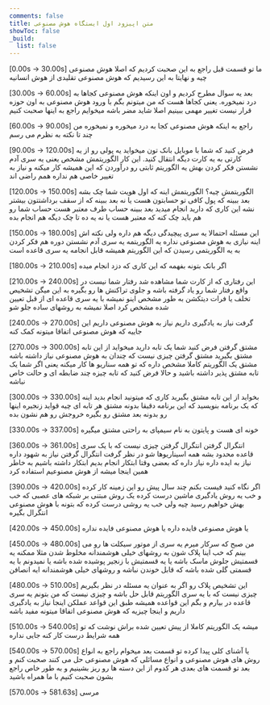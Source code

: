 ```yaml
---
comments: false
title: متن اپیزود اول ایستگاه هوش‌ مصنوعی
showToc: false
_build:
  list: false
---
```


[0.00s -> 30.00s] ما تو قسمت قبل راجع به این صحبت کردیم که اصلا هوش مصنوعی چیه و نهایتا به این رسیدیم که هوش مصنوعی تقلیدی از هوش انسانیه

[30.00s -> 60.00s] بعد یه سوال مطرح کردیم و اون اینکه هوش مصنوعی کجاها به درد نمیخوره. یعنی کجاها هست که من میتونم بگم با ورود هوش مصنوعی به اون حوزه قرار نیست تغییر مهمی ببینیم اصلا شاید مضر باشه میخوایم راجع به اینها صحبت کنیم

[60.00s -> 90.00s] راجع به اینکه هوش مصنوعی کجا به درد میخوره و نمیخوره من چند تا نکته به نظرم می رسم

[90.00s -> 120.00s] فرض کنید که شما با موبایل بانک تون میخواید یه پولی رو از یه کارتی به یه کارت دیگه انتقال کنید. این کار الگوریتمش مشخص یعنی یه سری آدم نشستن فکر کردن بهش یه الگوریتم ثابتی رو درآوردن که این همیشه کار میکنه و نیاز به تغییر خاصی هم نداره همم راضی اند

[120.00s -> 150.00s] الگوریتمش چیه؟ الگوریتمش اینه که اول هویت شما چک بشه بعد ببینه که پول کافی تو حسابتون هست یا نه بعد ببینه که از سقف برداشتتون بیشتر نشه این کاری که دارید انجام میدید بعد ببینه حساب طرف معتبر هست حساب شما رو هم باید چک کنه که معتبر هست یا نه یه ده تا چک دیگه هم انجام بده

[150.00s -> 180.00s] این مسئله احتمالا یه سری پیچیدگی دیگه هم داره ولی نکته اش اینه نیازی به هوش مصنوعی نداره یه الگوریتمه یه سری آدم نشستن دوره هم فکر کردن به یه الگوریتمی رسیدن که این الگوریتم همیشه قابل انجامه یه سری قاعده است

[180.00s -> 210.00s] اگر بانک بتونه بفهمه که این کاری که دزد انجام میده

[210.00s -> 240.00s] این رفتاری که از کارت شما مشاهده شد رفتار شما نیست در واقع رفتار شما رو یاد گرفته باشه و جلوی تراکنش ها رو بگیره به این میگن تشخیص تخلف یا فرات دیتکشن به طور مشخص اینو نمیشه با یه سری قاعده ای از قبل تعیین شده مشخص کرد اصلا نمیشه به روشهای ساده جلو شو

[240.00s -> 270.00s] گرفت نیاز به یادگیری داریم نیاز به هوش مصنوعی داریم این جاییه که هوش مصنوعی اتفاقا میتونه کمک کنه

[270.00s -> 300.00s] مشتق گرفتن فرض کنید شما یک تابه دارید میخواید از این تابه مشتق بگیرید مشتق گرفتن چیزی نیست که چندان به هوش مصنوعی نیاز داشته باشه مشتق یک الگوریتم کاملا مشخص داره که تو همه سناریو ها کار میکنه یعنی اگر شما یک تابه مشتق پذیر داشته باشید و حالا فرض کنید که تابه چیزه چند ضابطه ای و حالت خاص نباشه

[300.00s -> 330.00s] بخواید از این تابه مشتق بگیرید کاری که میتونید انجام بدید اینه که یک برنامه بنویسید که این برنامه دقیقا بدونه مشتق هر تابه ای چیه قواید زنجیره اینها رو بدونه بعد مشتق رو بگیره خروجش رو هم نشون بده

[330.00s -> 337.00s] خونه ای هست و پایتون به نام سیمپای به راحتی مشتق میگیره

[360.00s -> 361.00s] انتگرال گرفتن انتگرال گرفتن چیزی نیست که با یک سری قاعده محدود بشه همه اسیناریوها شو در نظر گرفت انتگرال گرفتن نیاز به شهود داره نیاز به ایده داره نیاز داره که بعضی وقتا ابتکار انجام بدیم ابتکار داشته باشیم به خاطر همین اینجا میشه از هوش مصنوعیم استفاده کرد

[390.00s -> 420.00s] اگر نگاه کنید فیست بکنم چند سال پیش رو این زمینه کار کرده و خب یه روش یادگیری ماشین درست کرده یک روش مبتنی بر شبکه های عصبی که خب بهش خواهیم رسید چیه ولی خب یه روشی درست کرده که بتونه با هوش مصنوعی انتگرال بگیره

[420.00s -> 450.00s] یا هوش مصنوعی فایده داره یا هوش مصنوعی فایده نداره

[450.00s -> 480.00s] من صبح که سرکار میرم یه سری از موتور سیکلت ها رو می بینم که خب اینا پلاک شون به روشهای خیلی هوشمندانه مخلوط شدن مثلا ممکنه یه قسمتیش جلوش ماسک باشه یا یه قسمتیش با زنجیر پوشیده شده باشه یا نمیدونم با یه قسمتی گلی شده باشه که قابل خوندن نباشه و روشهای خیلی هوشمندانه ایه انصافن

[480.00s -> 510.00s] این تشخیص پلاک رو اگر به عنوان یه مسئله در نظر بگیریم چیزی نیست که با یه سری الگوریتم قابل حل باشه و چیزی نیست که من بتونم یه سری قاعده در بیارم و بگم این قواعده همیشه طبق این قواعد عملکن اینجا نیاز به یادگیری داریم و اینجا چیزیه که هوش مصنوعی اتفاقا میتونه مفید باشه

[510.00s -> 540.00s] میشه یک الگوریتم کاملا از پیش تعیین شده براش نوشت که تو همه شرایط درست کار کنه جایی نداره

[540.00s -> 570.00s] یا آشنای کلی پیدا کرده تو قسمت بعد میخوام راجع به انواع روش های هوش مصنوعی و انواع مسائلی که هوش مصنوعی حل می کنند صحبت کنم و بعد تو قسمت های بعدی هر کدوم از این دسته ها رو ریز بشینیم و به طور خاص راجع بشون صحبت کنیم با ما همراه باشید

[570.00s -> 581.63s] مرسی